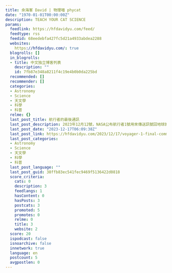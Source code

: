 ```yaml
---
title: 余海峯 David | 物理喵 phycat
date: "1970-01-01T00:00:00Z"
description: TEACH YOUR CAT SCIENCE
params:
  feedlink: https://hfdavidyu.com/feed/
  feedtype: rss
  feedid: 68eedebfa427fc5d21a4933abdea2288
  websites:
    https://hfdavidyu.com/: true
  blogrolls: []
  in_blogrolls:
  - title: 中文独立博客列表
    description: ""
    id: 7fb87e348a8211f4c19e4b0b0da225bd
  recommended: []
  recommender: []
  categories:
  - Astronomy
  - Science
  - 天文學
  - 科學
  - 科普
  relme: {}
  last_post_title: 航行者的最後通訊
  last_post_description: 2023年12月12號，NASA公布航行者1號用來傳送訊號回地球的Telemetry Modulation Unit
  last_post_date: "2023-12-17T06:09:38Z"
  last_post_link: https://hfdavidyu.com/2023/12/17/voyager-1-final-communication/
  last_post_categories:
  - Astronomy
  - Science
  - 天文學
  - 科學
  - 科普
  last_post_language: ""
  last_post_guid: 38ffb83ec541fec9469f5136422d0818
  score_criteria:
    cats: 0
    description: 3
    feedlangs: 1
    hasContent: 0
    hasPosts: 3
    postcats: 3
    promoted: 5
    promotes: 0
    relme: 0
    title: 3
    website: 2
  score: 20
  ispodcast: false
  isnoarchive: false
  innetwork: true
  language: en
  postcount: 5
  avgpostlen: 0
---
```

